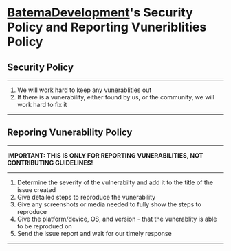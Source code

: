 # [BatemaDevelopment](https://www.batemadevelopment.com)'s Security Policy and Reporting Vuneriblities Policy
## Security Policy
___
1. We will work hard to keep any vunerablities out
2. If there is a vunerability, either found by us, or the community, we will work hard to fix it
___
## Reporing Vunerability Policy
___
**IMPORTANT: THIS IS ONLY FOR REPORTING VUNERABILITIES, NOT CONTRIBUTING GUIDELINES!**
___
1. Determine the severity of the vulnerabilty and add it to the title of the issue created
2. Give detailed steps to reproduce the vunerability
3. Give any screenshots or media needed to fully show the steps to reproduce
4. Give the platform/device, OS, and version - that the vunerablity is able to be reprodued on
5. Send the issue report and wait for our timely response
___